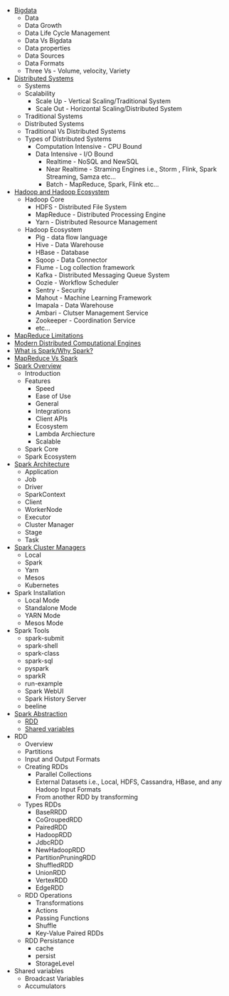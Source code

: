 * [Bigdata](https://github.com/malli3131/Spark_Tutorial/blob/master/Spark_Index.md)
  * Data
  * Data Growth
  * Data Life Cycle Management
  * Data Vs Bigdata
  * Data properties
  * Data Sources
  * Data Formats
  * Three Vs - Volume, velocity, Variety
* [Distributed Systems](https://github.com/malli3131/Spark_Tutorial/blob/master/Spark_Index.md)
  * Systems
  * Scalability
    * Scale Up - Vertical Scaling/Traditional System
    * Scale Out - Horizontal Scaling/Distributed System
  * Traditional Systems
  * Distributed Systems
  * Traditional Vs Distributed Systems
  * Types of Distributed Systems
    * Computation Intensive - CPU Bound
    * Data Intensive - I/O Bound
      * Realtime - NoSQL and NewSQL
      * Near Realtime - Straming Engines i.e., Storm , Flink, Spark Streaming, Samza etc...
      * Batch - MapReduce, Spark, Flink etc...
* [Hadoop and Hadoop Ecosystem](https://github.com/malli3131/Spark_Tutorial/blob/master/Spark_Index.md)
  * Hadoop Core
    * HDFS - Distributed File System
    * MapReduce - Distributed Processing Engine
    * Yarn - Distributed Resource Management
  * Hadoop Ecosystem
    * Pig - data flow language
    * Hive - Data Warehouse
    * HBase - Database
    * Sqoop - Data Connector
    * Flume - Log collection framework
    * Kafka - Distributed Messaging Queue System
    * Oozie - Workflow Scheduler
    * Sentry - Security
    * Mahout - Machine Learning Framework
    * Imapala - Data Warehouse
    * Ambari - Clutser Management Service
    * Zookeeper - Coordination Service
    * etc...
* [MapReduce Limitations](https://github.com/malli3131/Spark_Tutorial/blob/master/Spark/Core/MapReduce_Limitations.md)
* [Modern Distributed Computational Engines](https://github.com/malli3131/Spark_Tutorial/blob/master/Spark_Index.md)
* [What is Spark/Why Spark?](https://github.com/malli3131/Spark_Tutorial/blob/master/Spark_Index.md)
* [MapReduce Vs Spark](https://github.com/malli3131/Spark_Tutorial/blob/master/Spark/Core/MapReduce_Spark.md)
* [Spark Overview](https://github.com/malli3131/Spark_Tutorial/blob/master/Spark_Index.md)
  * Introduction
  * Features
    * Speed
    * Ease of Use
    * General
    * Integrations
    * Client APIs
    * Ecosystem
    * Lambda Archiecture
    * Scalable
  * Spark Core
  * Spark Ecosystem
* [Spark Architecture](https://github.com/malli3131/Spark_Tutorial/blob/master/Spark/Core/Spark_Architecture.md)
  * Application
  * Job
  * Driver
  * SparkContext
  * Client
  * WorkerNode
  * Executor
  * Cluster Manager
  * Stage
  * Task
* [Spark Cluster Managers](https://github.com/malli3131/Spark_Tutorial/blob/master/Spark/Core/Cluster_Managers.md)
  * Local
  * Spark
  * Yarn
  * Mesos
  * Kubernetes
* Spark Installation
  * Local Mode
  * Standalone Mode
  * YARN Mode
  * Mesos Mode
* Spark Tools
  * spark-submit
  * spark-shell
  * spark-class
  * spark-sql
  * pyspark
  * sparkR
  * run-example
  * Spark WebUI
  * Spark History Server
  * beeline
* [Spark Abstraction]()
  * [RDD]()
  * [Shared variables]()
* RDD
  * Overview
  * Partitions
  * Input and Output Formats
  * Creating RDDs
    * Parallel Collections
    * External Datasets i.e., Local, HDFS, Cassandra, HBase, and any Hadoop Input Formats
    * From another RDD by transforming
  * Types RDDs
    * BaseRRDD
    * CoGroupedRDD
    * PairedRDD
    * HadoopRDD
    * JdbcRDD
    * NewHadoopRDD
    * PartitionPruningRDD
    * ShuffledRDD
    * UnionRDD
    * VertexRDD
    * EdgeRDD
  * RDD Operations
    * Transformations
    * Actions
    * Passing Functions
    * Shuffle
    * Key-Value Paired RDDs
  * RDD Persistance
    * cache
    * persist
    * StorageLevel
* Shared variables
  * Broadcast Variables
  * Accumulators
